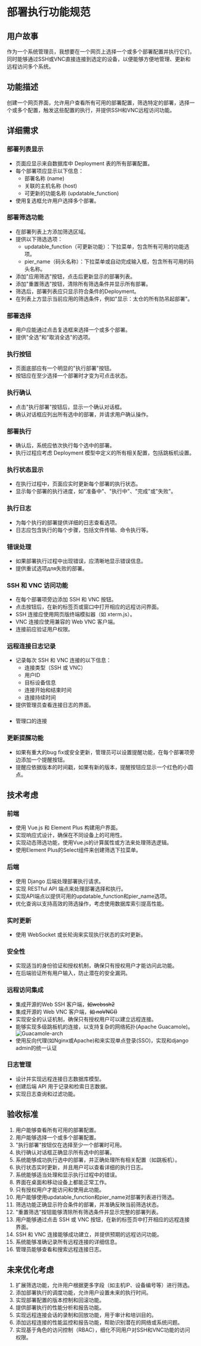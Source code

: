 # 部署执行功能规范

## 用户故事

作为一个系统管理员，我想要在一个网页上选择一个或多个部署配置并执行它们，同时能够通过SSH或VNC直接连接到选定的设备，以便能够方便地管理、更新和远程访问多个系统。

## 功能描述

创建一个网页界面，允许用户查看所有可用的部署配置，筛选特定的部署，选择一个或多个配置，触发这些配置的执行，并提供SSH和VNC远程访问功能。

## 详细需求

### 部署列表显示
- 页面应显示来自数据库中 Deployment 表的所有部署配置。
- 每个部署项应显示以下信息：
  - 部署名称 (name)
  - 关联的主机名称 (host)
  - 可更新的功能名称 (updatable_function)
- 使用复选框允许用户选择多个部署。

### 部署筛选功能
- 在部署列表上方添加筛选区域。
- 提供以下筛选选项：
  - updatable_function（可更新功能）：下拉菜单，包含所有可用的功能选项。
  - pier_name（码头名称）：下拉菜单或自动完成输入框，包含所有可用的码头名称。
- 添加"应用筛选"按钮，点击后更新显示的部署列表。
- 添加"重置筛选"按钮，清除所有筛选条件并显示所有部署。
- 筛选后，部署列表应只显示符合条件的Deployment。
- 在列表上方显示当前应用的筛选条件，例如"显示：太仓的所有防吊起部署"。

### 部署选择
- 用户应能通过点击复选框来选择一个或多个部署。
- 提供"全选"和"取消全选"的选项。

### 执行按钮
- 页面底部应有一个明显的"执行部署"按钮。
- 按钮应在至少选择一个部署时才变为可点击状态。

### 执行确认
- 点击"执行部署"按钮后，显示一个确认对话框。
- 确认对话框应列出所有选中的部署，并请求用户确认操作。

### 部署执行
- 确认后，系统应依次执行每个选中的部署。
- 执行过程应考虑 Deployment 模型中定义的所有相关配置，包括跳板机设置。

### 执行状态显示
- 在执行过程中，页面应实时更新每个部署的执行状态。
- 显示每个部署的执行进度，如"准备中"、"执行中"、"完成"或"失败"。

### 执行日志
- 为每个执行的部署提供详细的日志查看选项。
- 日志应包含执行的每个步骤，包括文件传输、命令执行等。

### 错误处理
- 如果部署执行过程中出现错误，应清晰地显示错误信息。
- 提供重试选项для失败的部署。

### SSH 和 VNC 访问功能
- 在每个部署项旁边添加 SSH 和 VNC 按钮。
- 点击按钮后，在新的标签页或窗口中打开相应的远程访问界面。
- SSH 连接应使用网页版终端模拟器（如 xterm.js）。
- VNC 连接应使用兼容的 Web VNC 客户端。
- 连接前应验证用户权限。

### 远程连接日志记录
- 记录每次 SSH 和 VNC 连接的以下信息：
  - 连接类型（SSH 或 VNC）
  - 用户ID
  - 目标设备信息
  - 连接开始和结束时间
  - 连接持续时间
- 提供管理员查看连接日志的界面。

###
- 管理口的连接

### 更新提醒功能
- 如果有重大的bug fix或安全更新，管理员可以设置提醒功能，在每个部署项旁边添加一个提醒按钮。
- 提醒应依据版本的时间戳，如果有新的版本，提醒按钮应显示一个红色的小圆点。


## 技术考虑

### 前端
- 使用 Vue.js 和 Element Plus 构建用户界面。
- 实现响应式设计，确保在不同设备上的可用性。
- 实现动态筛选功能，使用Vue.js的计算属性或方法来处理筛选逻辑。
- 使用Element Plus的Select组件来创建筛选下拉菜单。

### 后端
- 使用 Django 后端处理部署执行请求。
- 实现 RESTful API 端点来处理部署选择和执行。
- 实现API端点以提供可用的updatable_function和pier_name选项。
- 优化查询以支持高效的筛选操作，考虑使用数据库索引提高性能。

### 实时更新
- 使用 WebSocket 或长轮询来实现执行状态的实时更新。

### 安全性
- 实现适当的身份验证和授权机制，确保只有授权用户才能访问此功能。
- 在后端验证所有用户输入，防止潜在的安全漏洞。

### 远程访问集成
- 集成开源的Web SSH 客户端，<del>如webssh2</del>
- 集成开源的 Web VNC 客户端，<del>如 noVNC()</del>
- 实现安全的认证机制，确保只有授权用户可以建立远程连接。
- 能够实现多级跳板机的连接，以支持复杂的网络拓扑(Apache Guacamole)。
![Guacamole-arch](./guac-arch.png)
- 使用反向代理(如Nginx或Apache)和来实现单点登录(SSO)，实现和django admin的统一认证

### 日志管理
- 设计并实现远程连接日志数据库模型。
- 创建后端 API 用于记录和检索日志数据。
- 实现日志查询和过滤功能。

## 验收标准

1. 用户能够查看所有可用的部署配置。
2. 用户能够选择一个或多个部署配置。
3. "执行部署"按钮仅在选择至少一个部署时可用。
4. 执行确认对话框正确显示所有选中的部署。
5. 系统能够成功执行选中的部署，并正确处理所有相关配置（如跳板机）。
6. 执行状态实时更新，并且用户可以查看详细的执行日志。
7. 系统能够适当处理和显示执行过程中的错误。
8. 界面在桌面和移动设备上都能正常工作。
9. 只有授权用户才能访问和使用此功能。
10. 用户能够使用updatable_function和pier_name对部署列表进行筛选。
11. 筛选功能正确显示符合条件的部署，并准确反映当前筛选状态。
12. "重置筛选"按钮能够清除所有筛选条件并显示完整的部署列表。
13. 用户能够通过点击 SSH 或 VNC 按钮，在新的标签页中打开相应的远程连接界面。
14. SSH 和 VNC 连接能够成功建立，并提供预期的远程访问功能。
15. 系统能够准确记录所有远程连接的详细信息。
16. 管理员能够查看和搜索远程连接日志。

## 未来优化考虑

1. 扩展筛选功能，允许用户根据更多字段（如主机IP、设备编号等）进行筛选。
2. 添加部署执行的调度功能，允许用户设置未来的执行时间。
3. 实现部署配置的版本控制和回滚功能。
4. 提供部署执行的性能分析和报告功能。
5. 实现远程连接会话的录制和回放功能，用于审计和培训目的。
6. 添加远程连接的性能监控和报告功能，帮助识别潜在的网络或系统问题。
7. 实现基于角色的访问控制（RBAC），细化不同用户对SSH和VNC功能的访问权限。